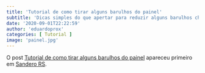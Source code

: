 ```yaml
---
title: 'Tutorial de como tirar alguns barulhos do painel'
subtitle: 'Dicas simples do que apertar para reduzir alguns barulhos chatos no painel!'
date: '2020-09-01T22:22:59'
author: 'eduardoprox'
categories: [ Tutorial ]
image: 'painel.jpg'
---
```




O post [Tutorial de como tirar alguns barulhos do painel](https://sanderors.com/como-tirar-alguns-barulhos-do-painel/) apareceu primeiro em [Sandero RS](https://sanderors.com).

